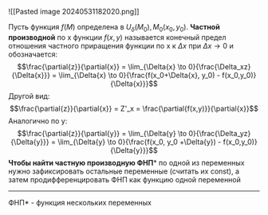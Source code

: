 ![[Pasted image 20240531182020.png]]

Пусть функция $f(M)$ определена в $U_\delta(M_0), M_0(x_0, y_0)$. **Частной производной** по x функции $f(x, y)$ называется конечный предел отношения частного приращения функции по x к $\Delta{x}$ при $\Delta{x} \to 0$ и обозначается: $$\frac{\partial{z}}{\partial{x}} = \lim_{\Delta{x} \to 0}{\frac{\Delta_xz}{\Delta{x}}} = \lim_{\Delta{x} \to 0}{\frac{f(x_0+\Delta{x}, y_0) - f(x_0,y_0)}{\Delta{x}}}$$Другой вид: $$\frac{\partial{z}}{\partial{x}} = Z'_x = \frac{\partial{f(x,y)}}{\partial{x}}$$
Аналогично по y: $$\frac{\partial{z}}{\partial{y}} = \lim_{\Delta{y} \to 0}{\frac{\Delta_yz}{\Delta{y}}} = \lim_{\Delta{y} \to 0}{\frac{f(x_0, y_0 +\Delta{y}) - f(x_0,y_0)}{\Delta{y}}}$$
**Чтобы найти частную производную ФНП*** по одной из переменных нужно зафиксировать остальные переменные (считать их const), а затем продифференцировать ФНП как функцию одной переменной

---
ФНП* - функция нескольких переменных
